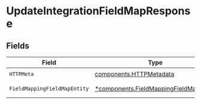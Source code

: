 # UpdateIntegrationFieldMapResponse


## Fields

| Field                                                                                           | Type                                                                                            | Required                                                                                        | Description                                                                                     |
| ----------------------------------------------------------------------------------------------- | ----------------------------------------------------------------------------------------------- | ----------------------------------------------------------------------------------------------- | ----------------------------------------------------------------------------------------------- |
| `HTTPMeta`                                                                                      | [components.HTTPMetadata](../../models/components/httpmetadata.md)                              | :heavy_check_mark:                                                                              | N/A                                                                                             |
| `FieldMappingFieldMapEntity`                                                                    | [*components.FieldMappingFieldMapEntity](../../models/components/fieldmappingfieldmapentity.md) | :heavy_minus_sign:                                                                              | Update field map                                                                                |